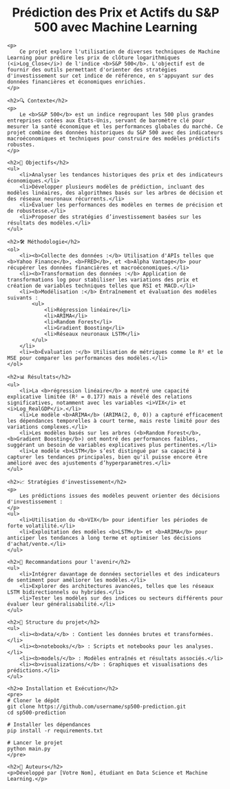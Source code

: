 <!DOCTYPE html>
<html>
<head>
    <title>Prédiction des Prix et Actifs du S&P 500 avec Machine Learning</title>
</head>
<body>
    <h1 align="center">Prédiction des Prix et Actifs du S&P 500 avec Machine Learning</h1>
    
    <p>
        Ce projet explore l'utilisation de diverses techniques de Machine Learning pour prédire les prix de clôture logarithmiques (<i>Log_Close</i>) de l'indice <b>S&P 500</b>. L'objectif est de fournir des outils permettant d'orienter des stratégies d'investissement sur cet indice de référence, en s'appuyant sur des données financières et économiques enrichies.
    </p>

    <h2>🔍 Contexte</h2>
    <p>
        Le <b>S&P 500</b> est un indice regroupant les 500 plus grandes entreprises cotées aux États-Unis, servant de baromètre clé pour mesurer la santé économique et les performances globales du marché. Ce projet combine des données historiques du S&P 500 avec des indicateurs macroéconomiques et techniques pour construire des modèles prédictifs robustes.
    </p>

    <h2>🎯 Objectifs</h2>
    <ul>
        <li>Analyser les tendances historiques des prix et des indicateurs économiques.</li>
        <li>Développer plusieurs modèles de prédiction, incluant des modèles linéaires, des algorithmes basés sur les arbres de décision et des réseaux neuronaux récurrents.</li>
        <li>Évaluer les performances des modèles en termes de précision et de robustesse.</li>
        <li>Proposer des stratégies d’investissement basées sur les résultats des modèles.</li>
    </ul>

    <h2>🛠️ Méthodologie</h2>
    <ol>
        <li><b>Collecte des données :</b> Utilisation d'APIs telles que <b>Yahoo Finance</b>, <b>FRED</b>, et <b>Alpha Vantage</b> pour récupérer les données financières et macroéconomiques.</li>
        <li><b>Transformation des données :</b> Application de transformations log pour stabiliser les variations des prix et création de variables techniques telles que RSI et MACD.</li>
        <li><b>Modélisation :</b> Entraînement et évaluation des modèles suivants :
            <ul>
                <li>Régression linéaire</li>
                <li>ARIMA</li>
                <li>Random Forest</li>
                <li>Gradient Boosting</li>
                <li>Réseaux neuronaux LSTM</li>
            </ul>
        </li>
        <li><b>Évaluation :</b> Utilisation de métriques comme le R² et le MSE pour comparer les performances des modèles.</li>
    </ol>

    <h2>📊 Résultats</h2>
    <ul>
        <li>La <b>régression linéaire</b> a montré une capacité explicative limitée (R² = 0.177) mais a révélé des relations significatives, notamment avec les variables <i>VIX</i> et <i>Log_RealGDP</i>.</li>
        <li>Le modèle <b>ARIMA</b> (ARIMA(2, 0, 0)) a capturé efficacement les dépendances temporelles à court terme, mais reste limité pour des variations complexes.</li>
        <li>Les modèles basés sur les arbres (<b>Random Forest</b>, <b>Gradient Boosting</b>) ont montré des performances faibles, suggérant un besoin de variables explicatives plus pertinentes.</li>
        <li>Le modèle <b>LSTM</b> s’est distingué par sa capacité à capturer les tendances principales, bien qu'il puisse encore être amélioré avec des ajustements d’hyperparamètres.</li>
    </ul>

    <h2>📈 Stratégies d'investissement</h2>
    <p>
        Les prédictions issues des modèles peuvent orienter des décisions d'investissement :
    </p>
    <ul>
        <li>Utilisation du <b>VIX</b> pour identifier les périodes de forte volatilité.</li>
        <li>Exploitation des modèles <b>LSTM</b> et <b>ARIMA</b> pour anticiper les tendances à long terme et optimiser les décisions d'achat/vente.</li>
    </ul>

    <h2>🔮 Recommandations pour l'avenir</h2>
    <ul>
        <li>Intégrer davantage de données sectorielles et des indicateurs de sentiment pour améliorer les modèles.</li>
        <li>Explorer des architectures avancées, telles que les réseaux LSTM bidirectionnels ou hybrides.</li>
        <li>Tester les modèles sur des indices ou secteurs différents pour évaluer leur généralisabilité.</li>
    </ul>

    <h2>📁 Structure du projet</h2>
    <ul>
        <li><b>data/</b> : Contient les données brutes et transformées.</li>
        <li><b>notebooks/</b> : Scripts et notebooks pour les analyses.</li>
        <li><b>models/</b> : Modèles entraînés et résultats associés.</li>
        <li><b>visualizations/</b> : Graphiques et visualisations des prédictions.</li>
    </ul>

    <h2>⚙️ Installation et Exécution</h2>
    <pre>
    # Cloner le dépôt
    git clone https://github.com/username/sp500-prediction.git
    cd sp500-prediction

    # Installer les dépendances
    pip install -r requirements.txt

    # Lancer le projet
    python main.py
    </pre>

    <h2>📝 Auteurs</h2>
    <p>Développé par [Votre Nom], étudiant en Data Science et Machine Learning.</p>
</body>
</html>


